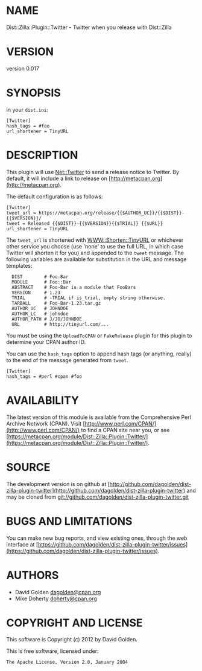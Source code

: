 # NAME

Dist::Zilla::Plugin::Twitter - Twitter when you release with Dist::Zilla

# VERSION

version 0.017

# SYNOPSIS

In your `dist.ini`:

    [Twitter]
    hash_tags = #foo
    url_shortener = TinyURL

# DESCRIPTION

This plugin will use [Net::Twitter](http://search.cpan.org/perldoc?Net::Twitter) to send a release notice to Twitter.
By default, it will include a link to release on [http://metacpan.org](http://metacpan.org).

The default configuration is as follows:

    [Twitter]
    tweet_url = https://metacpan.org/release/{{$AUTHOR_UC}}/{{$DIST}}-{{$VERSION}}/
    tweet = Released {{$DIST}}-{{$VERSION}}{{$TRIAL}} {{$URL}}
    url_shortener = TinyURL

The `tweet_url` is shortened with [WWW::Shorten::TinyURL](http://search.cpan.org/perldoc?WWW::Shorten::TinyURL) or
whichever other service you choose (use 'none' to use the full URL,
in which case Twitter will shorten it for you) and appended to the
`tweet` message.  The following variables are available for
substitution in the URL and message templates:

      DIST        # Foo-Bar
      MODULE      # Foo::Bar
      ABSTRACT    # Foo-Bar is a module that FooBars
      VERSION     # 1.23
      TRIAL       # -TRIAL if is_trial, empty string otherwise.
      TARBALL     # Foo-Bar-1.23.tar.gz
      AUTHOR_UC   # JOHNDOE
      AUTHOR_LC   # johndoe
      AUTHOR_PATH # J/JO/JOHNDOE
      URL         # http://tinyurl.com/...

You must be using the `UploadToCPAN` or `FakeRelease` plugin for this plugin to
determine your CPAN author ID.

You can use the `hash_tags` option to append hash tags (or anything,
really) to the end of the message generated from `tweet`.

    [Twitter]
    hash_tags = #perl #cpan #foo

# AVAILABILITY

The latest version of this module is available from the Comprehensive Perl
Archive Network (CPAN). Visit [http://www.perl.com/CPAN/](http://www.perl.com/CPAN/) to find a CPAN
site near you, or see [https://metacpan.org/module/Dist::Zilla::Plugin::Twitter/](https://metacpan.org/module/Dist::Zilla::Plugin::Twitter/).

# SOURCE

The development version is on github at [http://github.com/dagolden/dist-zilla-plugin-twitter](http://github.com/dagolden/dist-zilla-plugin-twitter)
and may be cloned from [git://github.com/dagolden/dist-zilla-plugin-twitter.git](git://github.com/dagolden/dist-zilla-plugin-twitter.git)

# BUGS AND LIMITATIONS

You can make new bug reports, and view existing ones, through the
web interface at [https://github.com/dagolden/dist-zilla-plugin-twitter/issues](https://github.com/dagolden/dist-zilla-plugin-twitter/issues).

# AUTHORS

- David Golden <dagolden@cpan.org>
- Mike Doherty <doherty@cpan.org>

# COPYRIGHT AND LICENSE

This software is Copyright (c) 2012 by David Golden.

This is free software, licensed under:

    The Apache License, Version 2.0, January 2004
